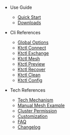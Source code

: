 - Use Guide
  - [Quick Start](en-us/guide/quickstart.md)
  - [Downloads](en-us/guide/downloads.md)

- Cli References
  - [Global Options](en-us/cli/global.md)
  - [Ktctl Connect](en-us/cli/connect.md)
  - [Ktctl Exchange](en-us/cli/exchange.md)
  - [Ktctl Mesh](en-us/cli/mesh.md)
  - [Ktctl Preview](en-us/cli/preview.md)
  - [Ktctl Recover](en-us/cli/recover.md)
  - [Ktctl Clean](en-us/cli/clean.md)
  - [Ktctl Config](en-us/cli/config.md)

- Tech References
  - [Tech Mechanism](en-us/reference/mechanism.md)
  - [Manual Mesh Example](en-us/reference/manual_mesh.md)
  - [Cluster Permission](en-us/reference/authorization.md)
  - [Customization](en-us/reference/customize.md)
  - [FAQ](en-us/reference/faq.md)
  - [Changelog](en-us/reference/changelog.md)

